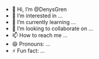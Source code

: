 - 👋 Hi, I’m @DenysGren
- 👀 I’m interested in ...
- 🌱 I’m currently learning ...
- 💞️ I’m looking to collaborate on ...
- 📫 How to reach me ...
- 😄 Pronouns: ...
- ⚡ Fun fact: ...

<!---
DenysGren/DenysGren is a ✨ special ✨ repository because its `README.md` (this file) appears on your GitHub profile.
You can click the Preview link to take a look at your changes.
--->

